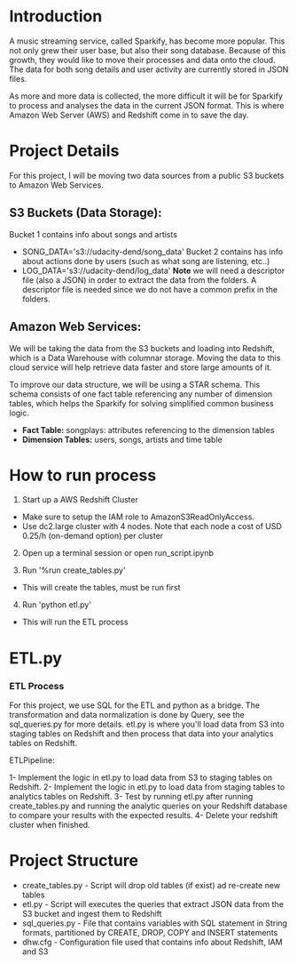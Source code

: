 # Introduction
A music streaming service, called Sparkify, has become more popular. This not only grew their user base, but also their song database. Because of this growth, they would like to move their processes and data onto the cloud. The data for both song details and user activity are currently stored in JSON files.

As more and more data is collected, the more difficult it will be for Sparkify to process and analyses the data in the current JSON format. This is where Amazon Web Server (AWS) and Redshift come in to save the day.

# Project Details
For this project, I will be moving two data sources from a public S3 buckets to Amazon Web Services.

## S3 Buckets (Data Storage):
Bucket 1 contains info about songs and artists
- SONG_DATA='s3://udacity-dend/song_data'
Bucket 2 contains has info about actions done by users (such as what song are listening, etc..)
- LOG_DATA='s3://udacity-dend/log_data'
**Note** we will need a descriptor file (also a JSON) in order to extract the data from the folders. A descriptor file is needed since we do not have a common prefix in the folders.

## Amazon Web Services:
We will be taking the data from the S3 buckets and loading into Redshift, which is a Data Warehouse with columnar storage. Moving the data to this cloud service will help retrieve data faster and store large amounts of it.

To improve our data structure, we will be using a STAR schema. This schema consists of one fact table referencing any number of dimension tables, which helps the Sparkify for solving simplified common business logic.

- **Fact Table:** songplays: attributes referencing to the dimension tables
- **Dimension Tables:** users, songs, artists and time table



# How to run process
1. Start up a AWS Redshift Cluster
- Make sure to setup the IAM role to AmazonS3ReadOnlyAccess.
- Use dc2.large cluster with 4 nodes. Note that each node a cost of USD 0.25/h (on-demand option) per cluster

2. Open up a terminal session or open run_script.ipynb

3. Run '%run create_tables.py'
- This will create the tables, must be run first

4. Run 'python etl.py'
- This will run the ETL process


# ETL.py

### ETL Process
For this project, we use SQL for the ETL and python as a bridge. The transformation and data normalization is done by Query, see the sql_queries.py for more details.
etl.py is where you'll load data from S3 into staging tables on Redshift and then process that data into your analytics tables on Redshift.

ETLPipeline:

1- Implement the logic in etl.py to load data from S3 to staging tables on Redshift.
2- Implement the logic in etl.py to load data from staging tables to analytics tables on Redshift.
3- Test by running etl.py after running create_tables.py and running the analytic queries on your Redshift database to compare your results with the expected results.
4- Delete your redshift cluster when finished.


 # Project Structure
- create_tables.py - Script will drop old tables (if exist) ad re-create new tables
- etl.py - Script will executes the queries that extract JSON data from the S3 bucket and ingest them to Redshift
- sql_queries.py - File that contains variables with SQL statement in String formats, partitioned by CREATE, DROP, COPY and INSERT statements
- dhw.cfg - Configuration file used that contains info about Redshift, IAM and S3


 
 


